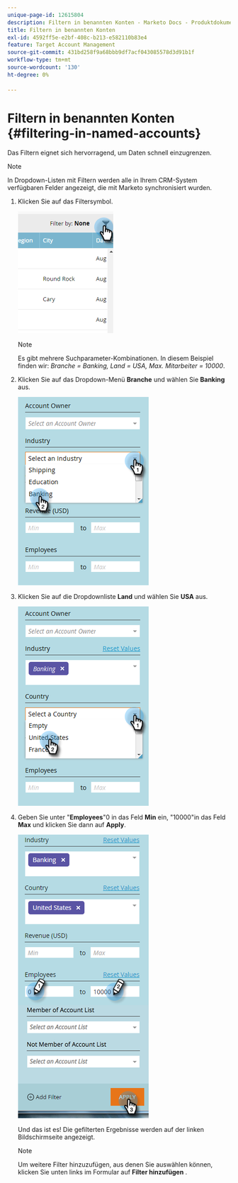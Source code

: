 ```yaml
---
unique-page-id: 12615804
description: Filtern in benannten Konten - Marketo Docs - Produktdokumentation
title: Filtern in benannten Konten
exl-id: 4592ff5e-e2bf-408c-b213-e582110b83e4
feature: Target Account Management
source-git-commit: 431bd258f9a68bbb9df7acf043085578d3d91b1f
workflow-type: tm+mt
source-wordcount: '130'
ht-degree: 0%

---
```


# Filtern in benannten Konten {#filtering-in-named-accounts}

Das Filtern eignet sich hervorragend, um Daten schnell einzugrenzen.

>[!NOTE]
>
>In Dropdown-Listen mit Filtern werden alle in Ihrem CRM-System verfügbaren Felder angezeigt, die mit Marketo synchronisiert wurden.

1. Klicken Sie auf das Filtersymbol.

   ![](assets/filter-one.png)

   >[!NOTE]
   >
   >Es gibt mehrere Suchparameter-Kombinationen. In diesem Beispiel finden wir: _Branche = Banking, Land = USA, Max. Mitarbeiter = 10000_.

1. Klicken Sie auf das Dropdown-Menü **Branche** und wählen Sie **Banking** aus.

   ![](assets/filter-2.png)

1. Klicken Sie auf die Dropdownliste **Land** und wählen Sie **USA** aus.

   ![](assets/filter-3.png)

1. Geben Sie unter &quot;**Employees**&quot;0 in das Feld **Min** ein, &quot;10000&quot;in das Feld **Max** und klicken Sie dann auf **Apply**.

   ![](assets/four-2.png)

   Und das ist es! Die gefilterten Ergebnisse werden auf der linken Bildschirmseite angezeigt.

   >[!NOTE]
   >
   >Um weitere Filter hinzuzufügen, aus denen Sie auswählen können, klicken Sie unten links im Formular auf **Filter hinzufügen** .
